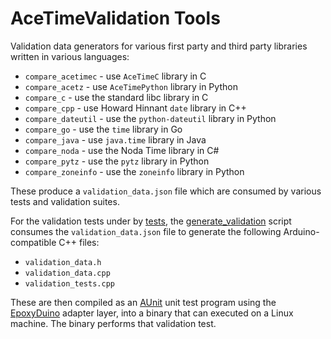 # AceTimeValidation Tools

Validation data generators for various first party and third party libraries
written in various languages:

* `compare_acetimec` - use `AceTimeC` library in C
* `compare_acetz` - use `AceTimePython` library in Python
* `compare_c` - use the standard libc library in C
* `compare_cpp` - use Howard Hinnant `date` library in C++
* `compare_dateutil` - use the `python-dateutil` library in Python
* `compare_go` - use the `time` library in Go
* `compare_java` - use `java.time` library in Java
* `compare_noda` - use the Noda Time library in C#
* `compare_pytz` - use the `pytz` library in Python
* `compare_zoneinfo` - use the `zoneinfo` library in Python

These produce a `validation_data.json` file which are consumed by various tests
and validation suites.

For the validation tests under by [tests](../tests), the
[generate_validation](generate_validation) script consumes the
`validation_data.json` file to generate the following Arduino-compatible C++
files:

* `validation_data.h`
* `validation_data.cpp`
* `validation_tests.cpp`

These are then compiled as an [AUnit](https://github.com/bxparks/AUnit) unit
test program using the [EpoxyDuino](https://github.com/bxparks/EpoxyDuino)
adapter layer, into a binary that can executed on a Linux machine. The binary
performs that validation test.
